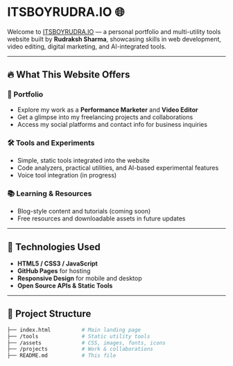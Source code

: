# ITSBOYRUDRA.IO 🌐

Welcome to [ITSBOYRUDRA.IO](https://codewithrudra12.github.io/itsboyrudra.io/) — a personal portfolio and multi-utility tools website built by **Rudraksh Sharma**, showcasing skills in web development, video editing, digital marketing, and AI-integrated tools.

---

## 🔥 What This Website Offers

### 🎨 Portfolio
- Explore my work as a **Performance Marketer** and **Video Editor**
- Get a glimpse into my freelancing projects and collaborations
- Access my social platforms and contact info for business inquiries

### 🛠️ Tools and Experiments
- Simple, static tools integrated into the website
- Code analyzers, practical utilities, and AI-based experimental features
- Voice tool integration (in progress)

### 📚 Learning & Resources
- Blog-style content and tutorials (coming soon)
- Free resources and downloadable assets in future updates

---

## 🚀 Technologies Used

- **HTML5 / CSS3 / JavaScript**
- **GitHub Pages** for hosting
- **Responsive Design** for mobile and desktop
- **Open Source APIs & Static Tools**

---

## 📌 Project Structure

```bash
├── index.html          # Main landing page
├── /tools              # Static utility tools
├── /assets             # CSS, images, fonts, icons
├── /projects           # Work & collaborations
├── README.md           # This file
